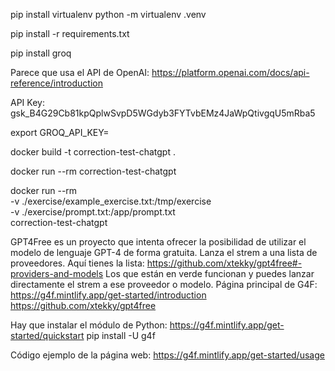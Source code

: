 
pip install virtualenv
python -m virtualenv .venv

pip install -r requirements.txt

pip install groq

Parece que usa el API de OpenAI:
https://platform.openai.com/docs/api-reference/introduction


API Key:
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


export GROQ_API_KEY=<your-api-key-here>



docker build -t correction-test-chatgpt .


docker run --rm correction-test-chatgpt


docker run --rm \
    -v ./exercise/example_exercise.txt:/tmp/exercise \
    -v ./exercise/prompt.txt:/app/prompt.txt \
    correction-test-chatgpt



GPT4Free es un proyecto que intenta ofrecer la posibilidad de utilizar el modelo de lenguaje GPT-4 de forma gratuita. Lanza el strem a una lista de proveedores.
Aquí tienes la lista: https://github.com/xtekky/gpt4free#-providers-and-models
Los que están en verde funcionan y puedes lanzar directamente el strem a ese proveedor o modelo.
Página principal de G4F:
https://g4f.mintlify.app/get-started/introduction
https://github.com/xtekky/gpt4free

Hay que instalar el módulo de Python:
https://g4f.mintlify.app/get-started/quickstart
pip install -U g4f

Código ejemplo de la página web:
https://g4f.mintlify.app/get-started/usage
